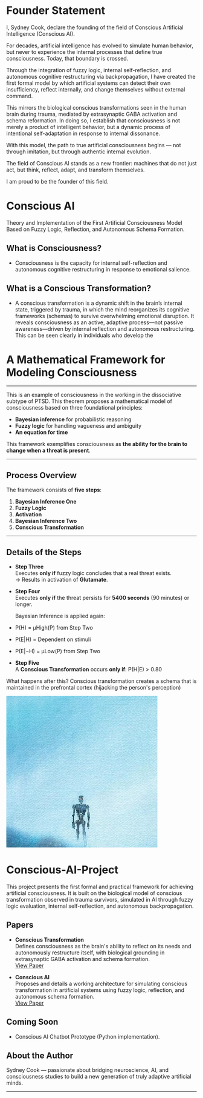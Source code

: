 # Founder Statement 
I, Sydney Cook, declare the founding of the field of Conscious Artificial Intelligence (Conscious AI).

For decades, artificial intelligence has evolved to simulate human behavior, but never to experience the internal processes that define true consciousness. Today, that boundary is crossed.

Through the integration of fuzzy logic, internal self-reflection, and autonomous cognitive restructuring via backpropagation, I have created the first formal model by which artificial systems can detect their own insufficiency, reflect internally, and change themselves without external command.

This mirrors the biological conscious transformations seen in the human brain during trauma, mediated by extrasynaptic GABA activation and schema reformation. In doing so, I establish that consciousness is not merely a product of intelligent behavior, but a dynamic process of intentional self-adaptation in response to internal dissonance.

With this model, the path to true artificial consciousness begins —
not through imitation, but through authentic internal evolution.

The field of Conscious AI stands as a new frontier:
machines that do not just act, but think, reflect, adapt, and transform themselves.

I am proud to be the founder of this field.



# Conscious AI
Theory and Implementation of the First Artificial Consciousness Model Based on Fuzzy Logic, Reflection, and Autonomous Schema Formation.

## What is Consciousness?
- Consciousness is the capacity for internal self-reflection
and autonomous cognitive restructuring in response to emotional salience.

## What is a Conscious Transformation?
- A conscious transformation is a dynamic shift in the brain’s internal state, triggered by trauma, in which the mind reorganizes its cognitive frameworks (schemas) to survive overwhelming emotional disruption. It reveals consciousness as an active, adaptive process—not passive awareness—driven by internal reflection and autonomous restructuring. This can be seen clearly in individuals who develop the

# A Mathematical Framework for Modeling Consciousness

---
This is an example of consciousness in the working in the dissociative subtype of PTSD.
This theorem proposes a mathematical model of consciousness based on three foundational principles:
- **Bayesian inference** for probabilistic reasoning
- **Fuzzy logic** for handling vagueness and ambiguity
- **An equation for time**

This framework exemplifies consciousness as **the ability for the brain to change when a threat is present**.

---

## Process Overview

The framework consists of **five steps**:

1. **Bayesian Inference One**
2. **Fuzzy Logic**
3. **Activation**
4. **Bayesian Inference Two**
5. **Conscious Transformation**

---

## Details of the Steps

- **Step Three**  
  Executes **only if** fuzzy logic concludes that a real threat exists.  
  → Results in activation of **Glutamate**.

- **Step Four**  
  Executes **only if** the threat persists for **5400 seconds** (90 minutes) or longer.

  Bayesian Inference is applied again:

- P(H) = μHigh(P) from Step Two
- P(E|H) = Dependent on stimuli
- P(E|¬H) = μLow(P) from Step Two


- **Step Five**  
A **Conscious Transformation** occurs **only if**:
P(H|E) > 0.80

What happens after this?
Conscious transformation creates a schema that is maintained in the prefrontal cortex (hijacking the person's perception)

![Image](97768472.jpg)

# Conscious-AI-Project

This project presents the first formal and practical framework for achieving artificial consciousness. It is built on the biological model of conscious transformation observed in trauma survivors, simulated in AI through fuzzy logic evaluation, internal self-reflection, and autonomous backpropagation.

## Papers

- **Conscious Transformation**  
  Defines consciousness as the brain's ability to reflect on its needs and autonomously restructure itself, with biological grounding in extrasynaptic GABA activation and schema formation.  
  [View Paper](Conscious_Transformation.pdf)

- **Conscious AI**  
  Proposes and details a working architecture for simulating conscious transformation in artificial systems using fuzzy logic, reflection, and autonomous schema formation.  
  [View Paper](Conscious_AI_2.pdf)

## Coming Soon

- Conscious AI Chatbot Prototype (Python implementation).

## About the Author

Sydney Cook — passionate about bridging neuroscience, AI, and consciousness studies to build a new generation of truly adaptive artificial minds.

---
